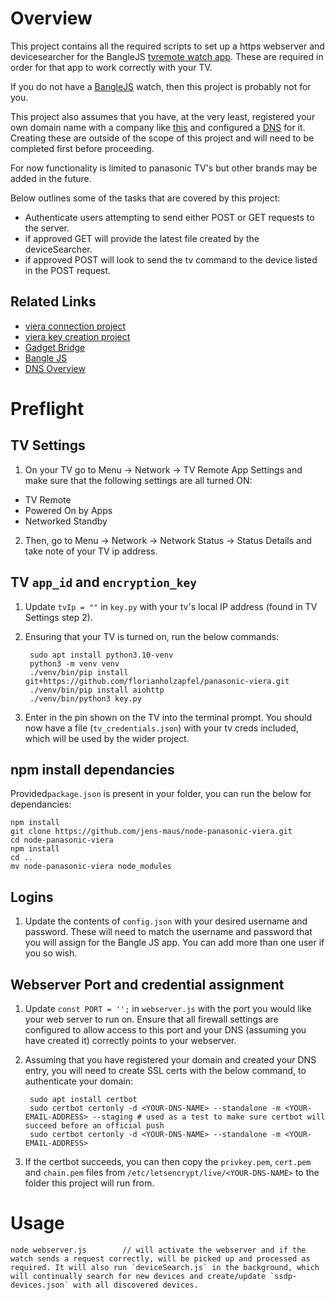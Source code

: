 # Overview
This project contains all the required scripts to set up a https webserver and devicesearcher for the BangleJS [tvremote watch app](https://github.com/Guptilious/BangleApps/tree/master/apps/tvremote). These are required in order for that app to work correctly with your TV. 

If you do not have a [BangleJS](https://shop.espruino.com/banglejs2) watch, then this project is probably not for you.

This project also assumes that you have, at the very least, registered your own domain name with a company like [this](https://www.mythic-beasts.com/) and configured a [DNS](https://www.mythic-beasts.com/support/domains) for it. Creating these are outside of the scope of this project and will need to be completed first before proceeding.

For now functionality is limited to panasonic TV's but other brands may be added in the future.

Below outlines some of the tasks that are covered by this project:
* Authenticate users attempting to send either POST or GET requests to the server.
* if approved GET will provide the latest file created by the deviceSearcher.
* if approved POST will look to send the tv command to the device listed in the POST request.


## Related Links

* [viera connection project](https://github.com/jens-maus/node-panasonic-viera)
* [viera key creation project](https://github.com/florianholzapfel/panasonic-viera)
* [Gadget Bridge](https://www.espruino.com/Gadgetbridge)
* [Bangle JS](https://www.espruino.com/Reference#software)
* [DNS Overview](https://www.mythic-beasts.com/support/domains)


# Preflight
## TV Settings
1. On your TV go to Menu -> Network -> TV Remote App Settings and make sure that the following settings are all turned ON:
* TV Remote
* Powered On by Apps
* Networked Standby
2. Then, go to Menu -> Network -> Network Status -> Status Details and take note of your TV ip address.

## TV `app_id` and `encryption_key`
1. Update `tvIp = ""` in `key.py` with your tv's local IP address (found in TV Settings step 2).

2. Ensuring that your TV is turned on, run the below commands:

        sudo apt install python3.10-venv
        python3 -m venv venv
        ./venv/bin/pip install git+https://github.com/florianholzapfel/panasonic-viera.git
        ./venv/bin/pip install aiohttp
        ./venv/bin/python3 key.py

4. Enter in the pin shown on the TV into the terminal prompt. You should now have a file (`tv_credentials.json`) with your tv creds included, which will be used by the wider project.

## npm install dependancies
Provided`package.json` is present in your folder, you can run the below for dependancies:

    npm install
    git clone https://github.com/jens-maus/node-panasonic-viera.git
    cd node-panasonic-viera
    npm install
    cd ..
    mv node-panasonic-viera node_modules

## Logins 
1. Update the contents of `config.json` with your desired username and password. These will need to match the username and password that you will assign for the Bangle JS app. You can add more than one user if you so wish.

## Webserver Port and credential assignment
1. Update `const PORT = '';` in `webserver.js` with the port you would like your web server to run on. Ensure that all firewall settings are configured to allow access to this port and your DNS (assuming you have created it) correctly points to your webserver.
2. Assuming that you have registered your domain and created your DNS entry, you will need to create SSL certs with the below command, to authenticate your domain:

        sudo apt install certbot
        sudo certbot certonly -d <YOUR-DNS-NAME> --standalone -m <YOUR-EMAIL-ADDRESS> --staging # used as a test to make sure certbot will succeed before an official push
        sudo certbot certonly -d <YOUR-DNS-NAME> --standalone -m <YOUR-EMAIL-ADDRESS>
   
4.   If the certbot succeeds, you can then copy the `privkey.pem`, `cert.pem` and `chain.pem` files from `/etc/letsencrypt/live/<YOUR-DNS-NAME>` to the folder this project will run from.

# Usage
    node webserver.js        // will activate the webserver and if the watch sends a request correctly, will be picked up and processed as required. It will also run `deviceSearch.js` in the background, which will continually search for new devices and create/update `ssdp-devices.json` with all discovered devices.
